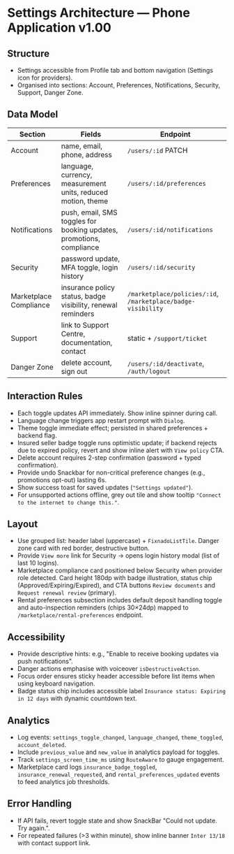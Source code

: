# Settings Architecture — Phone Application v1.00

## Structure
- Settings accessible from Profile tab and bottom navigation (Settings icon for providers).
- Organised into sections: Account, Preferences, Notifications, Security, Support, Danger Zone.

## Data Model
| Section | Fields | Endpoint |
| --- | --- | --- |
| Account | name, email, phone, address | `/users/:id` PATCH |
| Preferences | language, currency, measurement units, reduced motion, theme | `/users/:id/preferences` |
| Notifications | push, email, SMS toggles for booking updates, promotions, compliance | `/users/:id/notifications` |
| Security | password update, MFA toggle, login history | `/users/:id/security` |
| Marketplace Compliance | insurance policy status, badge visibility, renewal reminders | `/marketplace/policies/:id`, `/marketplace/badge-visibility` |
| Support | link to Support Centre, documentation, contact | static + `/support/ticket` |
| Danger Zone | delete account, sign out | `/users/:id/deactivate`, `/auth/logout` |

## Interaction Rules
- Each toggle updates API immediately. Show inline spinner during call.
- Language change triggers app restart prompt with `Dialog`.
- Theme toggle immediate effect; persisted in shared preferences + backend flag.
- Insured seller badge toggle runs optimistic update; if backend rejects due to expired policy, revert and show inline alert with `View policy` CTA.
- Delete account requires 2-step confirmation (password + typed confirmation).
- Provide undo Snackbar for non-critical preference changes (e.g., promotions opt-out) lasting 6s.
- Show success toast for saved updates (`"Settings updated"`).
- For unsupported actions offline, grey out tile and show tooltip `"Connect to the internet to change this."`.

## Layout
- Use grouped list: header label (uppercase) + `FixnadoListTile`. Danger zone card with red border, destructive button.
- Provide `View more` link for Security -> opens login history modal (list of last 10 logins).
- Marketplace compliance card positioned below Security when provider role detected. Card height 180dp with badge illustration, status chip (Approved/Expiring/Expired), and CTA buttons `Review documents` and `Request renewal review` (primary).
- Rental preferences subsection includes default deposit handling toggle and auto-inspection reminders (chips 30×24dp) mapped to `/marketplace/rental-preferences` endpoint.

## Accessibility
- Provide descriptive hints: e.g., "Enable to receive booking updates via push notifications".
- Danger actions emphasise with voiceover `isDestructiveAction`.
- Focus order ensures sticky header accessible before list items when using keyboard navigation.
- Badge status chip includes accessible label `Insurance status: Expiring in 12 days` with dynamic countdown text.

## Analytics
- Log events: `settings_toggle_changed`, `language_changed`, `theme_toggled`, `account_deleted`.
- Include `previous_value` and `new_value` in analytics payload for toggles.
- Track `settings_screen_time_ms` using `RouteAware` to gauge engagement.
- Marketplace card logs `insurance_badge_toggled`, `insurance_renewal_requested`, and `rental_preferences_updated` events to feed analytics job thresholds.

## Error Handling
- If API fails, revert toggle state and show SnackBar "Could not update. Try again.".
- For repeated failures (>3 within minute), show inline banner `Inter 13/18` with contact support link.
